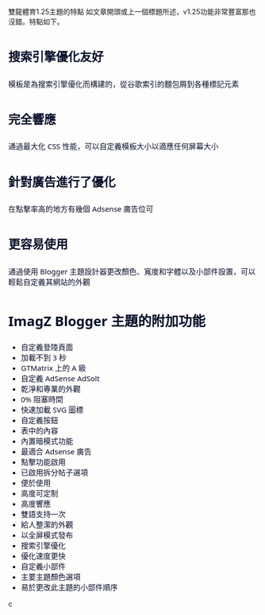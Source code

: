 雙龍體育1.25主題的特點
如文章開頭或上一個標題所述，v1.25功能非常豐富那也沒錯。特點如下。
<h3 id="SEO_Friendly" style="background-color: #fffdfc; box-sizing: border-box; color: #08102b; font-family: &quot;Noto Sans&quot;, Merriweather, serif; font-size: 1.5rem; line-height: 1.5em; margin: 1.8em 0px 20px;"><span style="box-sizing: border-box; vertical-align: inherit;"><span style="box-sizing: border-box; vertical-align: inherit;">搜索引擎優化友好</span></span></h3><p style="background-color: #fffdfc; box-sizing: border-box; color: #08102b; font-family: &quot;Noto Sans&quot;, Merriweather, serif; font-size: 15px; margin: 1.7em 0px;"><span style="box-sizing: border-box; vertical-align: inherit;"><span style="box-sizing: border-box; vertical-align: inherit;">模板是為搜索引擎優化而構建的，從谷歌索引的麵包屑到各種標記元素</span></span></p><h3 id="Fully_Responsive" style="background-color: #fffdfc; box-sizing: border-box; color: #08102b; font-family: &quot;Noto Sans&quot;, Merriweather, serif; font-size: 1.5rem; line-height: 1.5em; margin: 1.8em 0px 20px;"><span style="box-sizing: border-box; vertical-align: inherit;"><span style="box-sizing: border-box; vertical-align: inherit;">完全響應</span></span></h3><p style="background-color: #fffdfc; box-sizing: border-box; color: #08102b; font-family: &quot;Noto Sans&quot;, Merriweather, serif; font-size: 15px; margin: 1.7em 0px;"><span style="box-sizing: border-box; vertical-align: inherit;"><span style="box-sizing: border-box; vertical-align: inherit;">通過最大化 CSS 性能，可以自定義模板大小以適應任何屏幕大小</span></span></p><h3 id="Optimized_for_ads" style="background-color: #fffdfc; box-sizing: border-box; color: #08102b; font-family: &quot;Noto Sans&quot;, Merriweather, serif; font-size: 1.5rem; line-height: 1.5em; margin: 1.8em 0px 20px;"><span style="box-sizing: border-box; vertical-align: inherit;"><span style="box-sizing: border-box; vertical-align: inherit;">針對廣告進行了優化</span></span></h3><p style="background-color: #fffdfc; box-sizing: border-box; color: #08102b; font-family: &quot;Noto Sans&quot;, Merriweather, serif; font-size: 15px; margin: 1.7em 0px;"><span style="box-sizing: border-box; vertical-align: inherit;"><span style="box-sizing: border-box; vertical-align: inherit;">在點擊率高的地方有幾個 Adsense 廣告位可</span></span></p><h3 id="Easier_to_use" style="background-color: #fffdfc; box-sizing: border-box; color: #08102b; font-family: &quot;Noto Sans&quot;, Merriweather, serif; font-size: 1.5rem; line-height: 1.5em; margin: 1.8em 0px 20px;"><span style="box-sizing: border-box; vertical-align: inherit;"><span style="box-sizing: border-box; vertical-align: inherit;">更容易使用</span></span></h3><p style="background-color: #fffdfc; box-sizing: border-box; color: #08102b; font-family: &quot;Noto Sans&quot;, Merriweather, serif; font-size: 15px; margin: 1.7em 0px;"><span style="box-sizing: border-box; vertical-align: inherit;"><span style="box-sizing: border-box; vertical-align: inherit;">通過使用 Blogger 主題設計器更改顏色、寬度和字體以及小部件設置，可以輕鬆自定義其網站的外觀</span></span></p><h2 id="Additional_Feature_of_ImagZ_Blogger_Theme" style="background-color: #fffdfc; box-sizing: border-box; color: #08102b; font-family: &quot;Noto Sans&quot;, Merriweather, serif; font-size: 1.7rem; line-height: 1.5em; margin: 1.8em 0px 20px;"><span style="box-sizing: border-box; vertical-align: inherit;"><span style="box-sizing: border-box; vertical-align: inherit;">ImagZ Blogger 主題的附加功能</span></span></h2><div style="background-color: #fffdfc; box-sizing: border-box; color: #08102b; font-family: &quot;Noto Sans&quot;, Merriweather, serif; font-size: 15px;"><ul style="box-sizing: border-box;"><li style="box-sizing: border-box;"><span style="box-sizing: border-box; vertical-align: inherit;"><span style="box-sizing: border-box; vertical-align: inherit;">自定義登陸頁面</span></span></li><li style="box-sizing: border-box;"><span style="box-sizing: border-box; vertical-align: inherit;"><span style="box-sizing: border-box; vertical-align: inherit;">加載不到 3 秒</span></span></li><li style="box-sizing: border-box;"><span style="box-sizing: border-box; vertical-align: inherit;"><span style="box-sizing: border-box; vertical-align: inherit;">GTMatrix 上的 A 級</span></span></li><li style="box-sizing: border-box;"><span style="box-sizing: border-box; vertical-align: inherit;"><span style="box-sizing: border-box; vertical-align: inherit;">自定義 AdSense AdSolt</span></span></li><li style="box-sizing: border-box;"><span style="box-sizing: border-box; vertical-align: inherit;"><span style="box-sizing: border-box; vertical-align: inherit;">乾淨和專業的外觀</span></span></li><li style="box-sizing: border-box;"><span style="box-sizing: border-box; vertical-align: inherit;"><span style="box-sizing: border-box; vertical-align: inherit;">0% 阻塞時間</span></span></li><li style="box-sizing: border-box;"><span style="box-sizing: border-box; vertical-align: inherit;"><span style="box-sizing: border-box; vertical-align: inherit;">快速加載 SVG 圖標</span></span></li><li style="box-sizing: border-box;"><span style="box-sizing: border-box; vertical-align: inherit;"><span style="box-sizing: border-box; vertical-align: inherit;">自定義按鈕</span></span></li><li style="box-sizing: border-box;"><span style="box-sizing: border-box; vertical-align: inherit;"><span style="box-sizing: border-box; vertical-align: inherit;">表中的內容</span></span></li><li style="box-sizing: border-box;"><span style="box-sizing: border-box; vertical-align: inherit;"><span style="box-sizing: border-box; vertical-align: inherit;">內置暗模式功能</span></span></li><li style="box-sizing: border-box;"><span style="box-sizing: border-box; vertical-align: inherit;"><span style="box-sizing: border-box; vertical-align: inherit;">最適合 Adsense 廣告</span></span></li><li style="box-sizing: border-box;"><span style="box-sizing: border-box; vertical-align: inherit;"><span style="box-sizing: border-box; vertical-align: inherit;">點擊功能啟用</span></span></li><li style="box-sizing: border-box;"><span style="box-sizing: border-box; vertical-align: inherit;"><span style="box-sizing: border-box; vertical-align: inherit;">已啟用拆分帖子選項</span></span></li><li style="box-sizing: border-box;"><span style="box-sizing: border-box; vertical-align: inherit;"><span style="box-sizing: border-box; vertical-align: inherit;">便於使用</span></span></li><li style="box-sizing: border-box;"><span style="box-sizing: border-box; vertical-align: inherit;"><span style="box-sizing: border-box; vertical-align: inherit;">高度可定制</span></span></li><li style="box-sizing: border-box;"><span style="box-sizing: border-box; vertical-align: inherit;"><span style="box-sizing: border-box; vertical-align: inherit;">高度響應</span></span></li><li style="box-sizing: border-box;"><span style="box-sizing: border-box; vertical-align: inherit;"><span style="box-sizing: border-box; vertical-align: inherit;">雙語支持一次</span></span></li><li style="box-sizing: border-box;"><span style="box-sizing: border-box; vertical-align: inherit;"><span style="box-sizing: border-box; vertical-align: inherit;">給人整潔的外觀</span></span></li><li style="box-sizing: border-box;"><span style="box-sizing: border-box; vertical-align: inherit;"><span style="box-sizing: border-box; vertical-align: inherit;">以全屏模式發布</span></span></li><li style="box-sizing: border-box;"><span style="box-sizing: border-box; vertical-align: inherit;"><span style="box-sizing: border-box; vertical-align: inherit;">搜索引擎優化</span></span></li><li style="box-sizing: border-box;"><span style="box-sizing: border-box; vertical-align: inherit;"><span style="box-sizing: border-box; vertical-align: inherit;">優化速度更快</span></span></li><li style="box-sizing: border-box;"><span style="box-sizing: border-box; vertical-align: inherit;"><span style="box-sizing: border-box; vertical-align: inherit;">自定義小部件</span></span></li><li style="box-sizing: border-box;"><span style="box-sizing: border-box; vertical-align: inherit;"><span style="box-sizing: border-box; vertical-align: inherit;">主要主題顏色選項</span></span></li><li style="box-sizing: border-box;"><span style="box-sizing: border-box; vertical-align: inherit;"><span style="box-sizing: border-box; vertical-align: inherit;">易於更改此主題的小部件順序</span></span></li></ul></div>c
